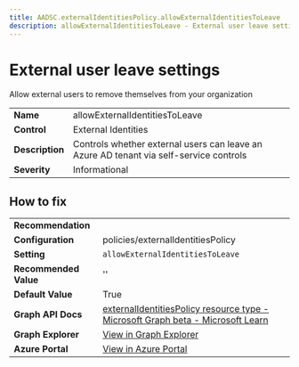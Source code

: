 ```yaml
---
title: AADSC.externalIdentitiesPolicy.allowExternalIdentitiesToLeave
description: allowExternalIdentitiesToLeave - External user leave settings
---
```


# External user leave settings

Allow external users to remove themselves from your organization

| | |
|-|-|
| **Name** | allowExternalIdentitiesToLeave |
| **Control** | External Identities |
| **Description** | Controls whether external users can leave an Azure AD tenant via self-service controls |
| **Severity** | Informational |



## How to fix
| | |
|-|-|
| **Recommendation** |  |
| **Configuration** | policies/externalIdentitiesPolicy |
| **Setting** | `allowExternalIdentitiesToLeave` |
| **Recommended Value** | '' |
| **Default Value** | True |
| **Graph API Docs** | [externalIdentitiesPolicy resource type - Microsoft Graph beta - Microsoft Learn](https://learn.microsoft.com/en-us/graph/api/resources/externalidentitiespolicy) |
| **Graph Explorer** | [View in Graph Explorer](https://developer.microsoft.com/en-us/graph/graph-explorer?request=policies/externalIdentitiesPolicy&method=GET&version=beta&GraphUrl=https://graph.microsoft.com) |
| **Azure Portal** | [View in Azure Portal](https://portal.azure.com/#view/Microsoft_AAD_IAM/CompanyRelationshipsMenuBlade/~/Settings) | 

